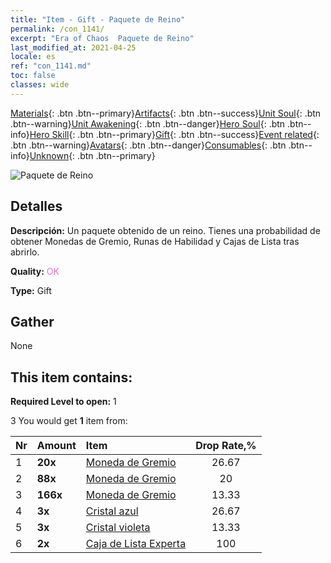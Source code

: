 ```yaml
---
title: "Item - Gift - Paquete de Reino"
permalink: /con_1141/
excerpt: "Era of Chaos  Paquete de Reino"
last_modified_at: 2021-04-25
locale: es
ref: "con_1141.md"
toc: false
classes: wide
---
```

 [Materials](/ItemsES/){: .btn .btn--primary}[Artifacts](/ItemsES/Artifacts/){: .btn .btn--success}[Unit Soul](/ItemsES/UnitSoul/){: .btn .btn--warning}[Unit Awakening](/ItemsES/UnitAwakening/){: .btn .btn--danger}[Hero Soul](/ItemsES/HeroSoul/){: .btn .btn--info}[Hero Skill](/ItemsES/HeroSkill/){: .btn .btn--primary}[Gift](/ItemsES/Gift/){: .btn .btn--success}[Event related](/ItemsES/Events/){: .btn .btn--warning}[Avatars](/ItemsES/Avatars/){: .btn .btn--danger}[Consumables](/ItemsES/Consumables/){: .btn .btn--info}[Unknown](/ItemsES/Unknown/){: .btn .btn--primary}

 ![Paquete de Reino](/images/t/i_907002.png)

## Detalles
 **Descripción:** Un paquete obtenido de un reino. Tienes una probabilidad de obtener Monedas de Gremio, Runas de Habilidad y Cajas de Lista tras abrirlo.

 **Quality:** <span style="color: #DA70D6">OK</span>

 **Type:** Gift

## Gather

  None

## This item contains:

 **Required Level to open:** 1

 3 You would get **1** item  from:

  | Nr | Amount |     Item    | Drop Rate,% |
  |:---|:-------|:------------|:---------:|
  | 1 |  **20x** | [Moneda de Gremio](/ItemsES/con_896/) | 26.67 | 
  | 2 |  **88x** | [Moneda de Gremio](/ItemsES/con_896/) | 20 | 
  | 3 |  **166x** | [Moneda de Gremio](/ItemsES/con_896/) | 13.33 | 
  | 4 |  **3x** | [Cristal azul](/ItemsES/con_716/) | 26.67 | 
  | 5 |  **3x** | [Cristal violeta](/ItemsES/con_720/) | 13.33 | 
  | 6 |  **2x** | [Caja de Lista Experta](/ItemsES/con_770/) | 100 | 
